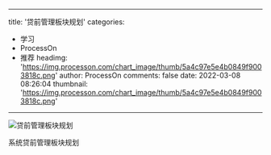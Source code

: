 
---
title: '贷前管理板块规划'
categories: 
 - 学习
 - ProcessOn
 - 推荐
headimg: 'https://img.processon.com/chart_image/thumb/5a4c97e5e4b0849f9003818c.png'
author: ProcessOn
comments: false
date: 2022-03-08 08:26:04
thumbnail: 'https://img.processon.com/chart_image/thumb/5a4c97e5e4b0849f9003818c.png'
---

<div>   
<img class="thumb" alt="贷前管理板块规划" src="https://img.processon.com/chart_image/thumb/5a4c97e5e4b0849f9003818c.png" referrerpolicy="no-referrer">
<p>系统贷前管理板块规划</p>  
</div>
            